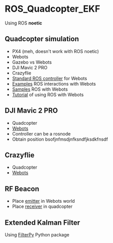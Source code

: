 # ROS_Quadcopter_EKF

Using ROS **noetic**

## Quadcopter simulation

- PX4 (meh, doesn't work with ROS noetic)
- Webots
- Gazebo vs Webots
- DJI Mavic 2 PRO
- Crazyflie
- [Standard ROS controller](http://docs.ros.org/en/noetic/api/webots_ros/html/index-msg.html) for Webots
- [Examples](https://github.com/cyberbotics/webots_ros) ROS interactions with Webots
- [Samples](http://wiki.ros.org/webots_ros/Tutorials/Sample%20Simulations) ROS with Webots
- [Tutorial](https://cyberbotics.com/doc/guide/tutorial-9-using-ros) of using ROS with Webots

## DJI Mavic 2 PRO

- Quadcopter
- [Webots](https://cyberbotics.com/doc/guide/mavic-2-pro#movie-presentation)
- Controller can be a rosnode
- Obtain position bsofjnfmsdjnfksndfjksdkfnsdf


## Crazyflie

- Quadcopter
- [Webots](https://cyberbotics.com/doc/guide/crazyflie)

## RF Beacon

- Place [emitter](https://www.cyberbotics.com/doc/reference/emitter?version=master&tab-language=c++) in Webots world
- Place [receiver](https://www.cyberbotics.com/doc/reference/receiver?version=master) in quadcopter

## Extended Kalman Filter

Using [FilterPy](https://filterpy.readthedocs.io/en/latest/) Python package

